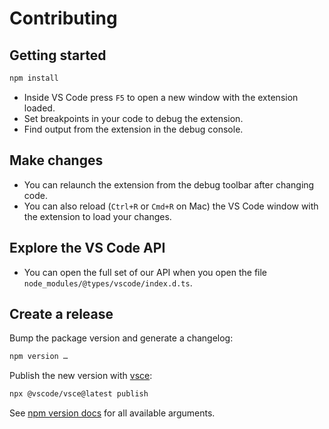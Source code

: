 # Contributing

## Getting started

```sh
npm install
```

- Inside VS Code press `F5` to open a new window with the extension loaded.
- Set breakpoints in your code to debug the extension.
- Find output from the extension in the debug console.

## Make changes

- You can relaunch the extension from the debug toolbar after changing code.
- You can also reload (`Ctrl+R` or `Cmd+R` on Mac) the VS Code window with the extension to load your changes.

## Explore the VS Code API

- You can open the full set of our API when you open the file `node_modules/@types/vscode/index.d.ts`.

## Create a release

Bump the package version and generate a changelog:

```sh
npm version …
```

Publish the new version with [vsce](https://github.com/microsoft/vscode-vsce):

```sh
npx @vscode/vsce@latest publish
```

See [npm version docs](https://docs.npmjs.com/cli/commands/npm-version) for all available arguments.
